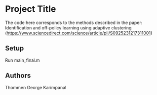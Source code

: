 # Project Title

The code here corresponds to the methods described in the paper: Identification and off-policy learning using adaptive clustering (https://www.sciencedirect.com/science/article/pii/S0925231217311001)

## Setup

Run main_final.m

## Authors

Thommen George Karimpanal